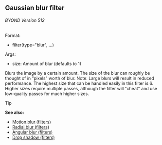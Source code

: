 ## Gaussian blur filter 
###### BYOND Version 512

Format:
+   filter(type="blur", ...)

Args:
+   size: Amount of blur (defaults to 1)

Blurs the image by a certain amount. The size of the blur can
roughly be thought of in "pixels" worth of blur.
Note: Large blurs will result in reduced performance. The highest size
that can be handled easily in this filter is 6. Higher sizes require
multiple passes, although the filter will "cheat" and use low-quality
passes for much higher sizes.

> [!TIP] 
> **See also:**
> +   [Motion blur (filters)](/ref/notes/filters/motion_blur.md) 
> +   [Radial blur (filters)](/ref/notes/filters/radial_blur.md) 
> +   [Angular blur (filters)](/ref/notes/filters/angular_blur.md) 
> +   [Drop shadow (filters)](/ref/notes/filters/drop_shadow.md) 